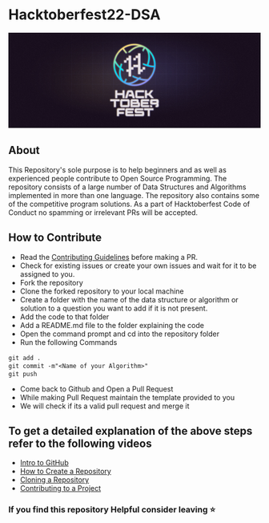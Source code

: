 # Hacktoberfest22-DSA
![](banner.png)
## About
This Repository's sole purpose is to help beginners and as well as experienced people contribute to Open Source Programming. The repository consists of a large number of Data Structures and Algorithms implemented in more than one language. The repository also contains some of the competitive program solutions. As a part of Hacktoberfest Code of Conduct no spamming or irrelevant PRs will be accepted.

## How to Contribute
- Read the [Contributing Guidelines](Contributing.md) before making a PR.
- Check for existing issues or create your own issues and wait for it to be assigned to you.
- Fork the repository
- Clone the forked repository to your local machine
- Create a folder with the name of the data structure or algorithm or solution to a question you want to add if it is not present.
- Add the code to that folder
- Add a README.md file to the folder explaining the code
- Open the command prompt and cd into the repository folder
- Run the following Commands
```
git add .
git commit -m"<Name of your Algorithm>"
git push
```
- Come back to Github and Open a Pull Request
- While making Pull Request maintain the template provided to you
- We will check if its a valid pull request and merge it

## To get a detailed explanation of the above steps refer to the following videos
* [Intro to GitHub](https://youtu.be/wTTek8P2VB4)
* [How to Create a Repository](https://youtu.be/o6T5F7-SOAo)
* [Cloning a Repository](https://youtu.be/oYselL5G280)
* [Contributing to a Project](https://youtu.be/4vq07q7g2xE)

### If you find this repository Helpful consider leaving :star:
